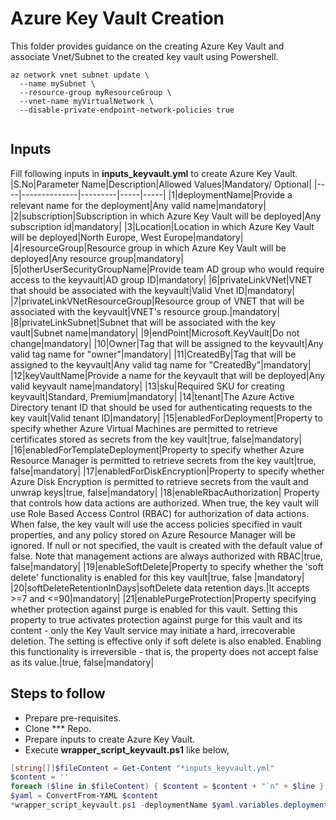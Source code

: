 # Azure Key Vault Creation
This folder provides guidance on the creating Azure Key Vault and associate Vnet/Subnet to the created key vault using Powershell.



```
az network vnet subnet update \ 
  --name mySubnet \ 
  --resource-group myResourceGroup \ 
  --vnet-name myVirtualNetwork \ 
  --disable-private-endpoint-network-policies true
  
```

## Inputs
Fill following inputs in **inputs_keyvault.yml** to create Azure Key Vault.
|S.No|Parameter Name|Description|Allowed Values|Mandatory/ Optional|
|----|--------------|---------|-----|-----|
|1|deploymentName|Provide a relevant name for the deployment|Any valid name|mandatory|
|2|subscription|Subscription in which Azure Key Vault will be deployed|Any subscription id|mandatory|
|3|Location|Location in which Azure Key Vault will be deployed|North Europe, West Europe|mandatory|
|4|resourceGroup|Resource group in which Azure Key Vault will be deployed|Any resource group|mandatory|
|5|otherUserSecurityGroupName|Provide team AD group who would require access to the keyvault|AD group ID|mandatory|
|6|privateLinkVNet|VNET that should be associated with the keyvault|Valid Vnet ID|mandatory|
|7|privateLinkVNetResourceGroup|Resource group of VNET that will be associated with the keyvault|VNET's resource group.|mandatory|
|8|privateLinkSubnet|Subnet that will be associated with the key vault|Subnet name|mandatory|
|9|endPoint|Microsoft.KeyVault|Do not change|mandatory|
|10|Owner|Tag that will be assigned to the keyvault|Any valid tag name for "owner"|mandatory|
|11|CreatedBy|Tag that will be assigned to the keyvault|Any valid tag name for "CreatedBy"|mandatory|
|12|keyVaultName|Provide a name for the keyvault that will be deployed|Any valid keyvault name|mandatory|
|13|sku|Required SKU for creating keyvault|Standard, Premium|mandatory|
|14|tenant|The Azure Active Directory tenant ID that should be used for authenticating requests to the key vault|Valid tenant ID|mandatory|
|15|enabledForDeployment|Property to specify whether Azure Virtual Machines are permitted to retrieve certificates stored as secrets from the key vault|true, false|mandatory|
|16|enabledForTemplateDeployment|Property to specify whether Azure Resource Manager is permitted to retrieve secrets from the key vault|true, false|mandatory|
|17|enabledForDiskEncryption|Property to specify whether Azure Disk Encryption is permitted to retrieve secrets from the vault and unwrap keys|true,  false|mandatory|
|18|enableRbacAuthorization|	Property that controls how data actions are authorized. When true, the key vault will use Role Based Access Control (RBAC) for authorization of data actions. When false, the key vault will use the access policies specified in vault properties, and any policy stored on Azure Resource Manager will be ignored. If null or not specified, the vault is created with the default value of false. Note that management actions are always authorized with RBAC|true, false|mandatory|
|19|enableSoftDelete|Property to specify whether the 'soft delete' functionality is enabled for this key vault|true, false |mandatory|
|20|softDeleteRetentionInDays|softDelete data retention days.|It accepts >=7 and <=90|mandatory|
|21|enablePurgeProtection|Property specifying whether protection against purge is enabled for this vault. Setting this property to true activates protection against purge for this vault and its content - only the Key Vault service may initiate a hard, irrecoverable deletion. The setting is effective only if soft delete is also enabled. Enabling this functionality is irreversible - that is, the property does not accept false as its value.|true, false|mandatory|


## Steps to follow
- Prepare pre-requisites.
- Clone *** Repo.
- Prepare inputs to create Azure Key Vault.
- Execute **wrapper_script_keyvault.ps1** like below,
```powershell
[string[]]$fileContent = Get-Content "*inputs_keyvault.yml"
$content = ''
foreach ($line in $fileContent) { $content = $content + "`n" + $line }
$yaml = ConvertFrom-YAML $content
*wrapper_script_keyvault.ps1 -deploymentName $yaml.variables.deploymentName -subscription $yaml.variables.subscription -Location $yaml.variables.Location -resourceGroup $yaml.variables.resourceGroup -otherUserSecurityGroupName $yaml.variables.otherUserSecurityGroupName -privateLinkVNet $yaml.variables.vnetName -privateLinkVNetResourceGroup $yaml.variables.vnetRG -privateLinkSubnet $yaml.variables.subnetName -endPoint $yaml.variables.endPoint -Owner $yaml.variables.Owner -CreatedBy $yaml.variables.CreatedBy -keyVaultName $yaml.variables.keyVaultName -sku $yaml.variables.sku -tenant $yaml.variables.tenant -enabledForDeployment $yaml.variables.enabledForDeployment -enabledForTemplateDeployment $yaml.variables.enabledForTemplateDeployment -enabledForDiskEncryption $yaml.variables.enabledForDiskEncryption -enableRbacAuthorization $yaml.variables.enableRbacAuthorization -enableSoftDelete $yaml.variables.enableSoftDelete -softDeleteRetentionInDays $yaml.variables.softDeleteRetentionInDays -enablePurgeProtection $yaml.variables.enablePurgeProtection
 ```
